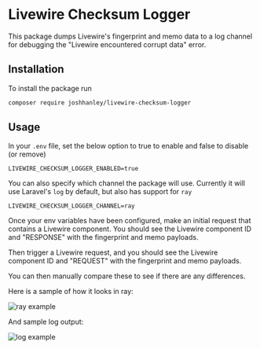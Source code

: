 # Livewire Checksum Logger

This package dumps Livewire's fingerprint and memo data to a log channel for debugging the "Livewire encountered corrupt data" error.

## Installation

To install the package run

```bash
composer require joshhanley/livewire-checksum-logger
```

## Usage

In your `.env` file, set the below option to true to enable and false to disable (or remove)

```
LIVEWIRE_CHECKSUM_LOGGER_ENABLED=true
```

You can also specify which channel the package will use. Currently it will use Laravel's `log` by default, but also has support for `ray`

```
LIVEWIRE_CHECKSUM_LOGGER_CHANNEL=ray
```

Once your env variables have been configured, make an initial request that contains a Livewire component.
You should see the Livewire component ID and "RESPONSE" with the fingerprint and memo payloads.

Then trigger a Livewire request, and you should see the Livewire component ID and "REQUEST" with the fingerprint and memo payloads.

You can then manually compare these to see if there are any differences.

Here is a sample of how it looks in ray:

![ray example](https://raw.githubusercontent.com/joshhanley/livewire-checksum-logger/main/images/ray-example.png)

And sample log output:

![log example](https://raw.githubusercontent.com/joshhanley/livewire-checksum-logger/main/images/log-example.png)
